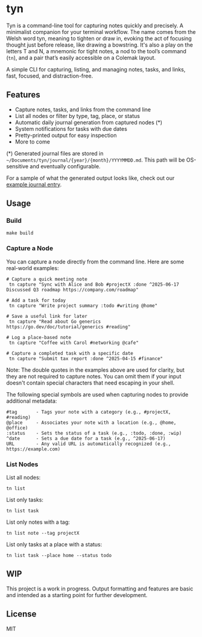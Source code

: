 # tyn

Tyn is a command-line tool for capturing notes quickly and precisely. A minimalist companion for your terminal workflow. The name comes from the Welsh word tyn, meaning to tighten or draw in, evoking the act of focusing thought just before release, like drawing a bowstring. It's also a play on the letters T and N, a mnemonic for tight notes, a nod to the tool’s command (`tn`), and a pair that’s easily accessible on a Colemak layout.

A simple CLI for capturing, listing, and managing notes, tasks, and links, fast, focused, and distraction-free.

## Features
- Capture notes, tasks, and links from the command line
- List all nodes or filter by type, tag, place, or status
- Automatic daily journal generation from captured nodes (*)
- System notifications for tasks with due dates
- Pretty-printed output for easy inspection
- More to come

(*) Generated journal files are stored in `~/Documents/tyn/journal/{year}/{month}/YYYYMMDD.md`. This path will be OS-sensitive and eventually configurable.

For a sample of what the generated output looks like, check out our [example journal entry](docs/examples/20250618.md).

## Usage

### Build

```
make build
```

### Capture a Node

You can capture a node directly from the command line. Here are some real-world examples:

```
# Capture a quick meeting note
 tn capture "Sync with Alice and Bob #projectX :done ^2025-06-17 Discussed Q3 roadmap https://company.com/roadmap"

# Add a task for today
 tn capture "Write project summary :todo #writing @home"

# Save a useful link for later
 tn capture "Read about Go generics https://go.dev/doc/tutorial/generics #reading"

# Log a place-based note
 tn capture "Coffee with Carol #networking @cafe"

# Capture a completed task with a specific date
 tn capture "Submit tax report :done ^2025-04-15 #finance"
```

Note: The double quotes in the examples above are used for clarity, but they are not required to capture notes. You can omit them if your input doesn't contain special characters that need escaping in your shell.

The following special symbols are used when capturing nodes to provide additional metadata:

```
#tag       - Tags your note with a category (e.g., #projectX, #reading)
@place     - Associates your note with a location (e.g., @home, @office)
:status    - Sets the status of a task (e.g., :todo, :done, :wip)
^date      - Sets a due date for a task (e.g., ^2025-06-17)
URL        - Any valid URL is automatically recognized (e.g., https://example.com)
```

### List Nodes

List all nodes:

```
tn list
```

List only tasks:

```
tn list task
```

List only notes with a tag:

```
tn list note --tag projectX
```

List only tasks at a place with a status:

```
tn list task --place home --status todo
```

## WIP
This project is a work in progress. Output formatting and features are basic and intended as a starting point for further development.

## License
MIT
